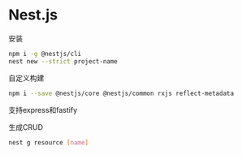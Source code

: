 # Nest.js

安装

```bash
npm i -g @nestjs/cli
nest new --strict project-name
```

自定义构建

```bash
npm i --save @nestjs/core @nestjs/common rxjs reflect-metadata
```

支持express和fastify

生成CRUD

```bash
nest g resource [name]
```
